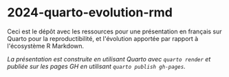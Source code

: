 
# 2024-quarto-evolution-rmd

<!-- badges: start -->
<!-- badges: end -->

Ceci est le dépôt avec les ressources pour une présentation en français sur Quarto pour la reproductibilité, et l'évolution apportée par rapport à l'écosystème R Markdown.

_La présentation est construite en utilisant Quarto avec `quarto render` et publiée sur les pages GH en utilisant `quarto publish gh-pages`._
